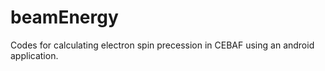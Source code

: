 beamEnergy
==========

Codes for calculating electron spin precession in CEBAF using an android application.
